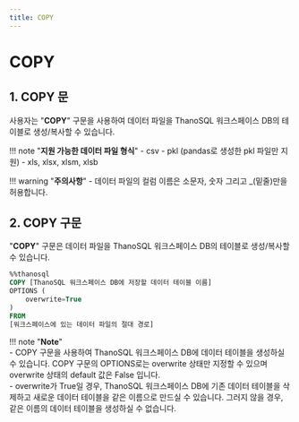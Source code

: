 ```yaml
---
title: COPY
---
```


# __COPY__

## __1. COPY  문__

사용자는 "__COPY__" 구문을 사용하여 데이터 파일을 ThanoSQL 워크스페이스 DB의 테이블로 생성/복사할 수 있습니다. 

!!! note "__지원 가능한 데이터 파일 형식__"
    - csv
    - pkl (pandas로 생성한 pkl 파일만 지원)
    - xls, xlsx, xlsm, xlsb

!!! warning "__주의사항__" 
    - 데이터 파일의 컬럼 이름은 소문자, 숫자 그리고 _(밑줄)만을 허용합니다.


## __2. COPY 구문__

"__COPY__" 구문은 데이터 파일을 ThanoSQL 워크스페이스 DB의 테이블로 생성/복사할 수 있습니다.

```sql
%%thanosql
COPY [ThanoSQL 워크스페이스 DB에 저장할 데이터 테이블 이름] 
OPTIONS (
    overwrite=True
) 
FROM  
[워크스페이스에 있는 데이터 파일의 절대 경로]
```

!!! note "__Note__"    
    - COPY 구문을 사용하여 ThanoSQL 워크스페이스 DB에 데이터 테이블을 생성하실 수 있습니다. COPY 구문의 OPTIONS로는 overwrite 상태만 지정할 수 있으며 overwrite 상태의 default 값은 False 입니다.  
    - overwrite가 True일 경우, ThanoSQL 워크스페이스 DB에 기존 데이터 테이블을 삭제하고 새로운 데이터 테이블을 같은 이름으로 만드실 수 있습니다. 그러지 않을 경우, 같은 이름의 데이터 테이블을 생성하실 수 없습니다.   






